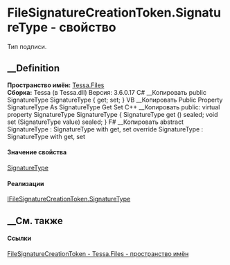 # FileSignatureCreationToken.SignatureType - свойство
Тип подписи.
##  __Definition
 **Пространство имён:** [Tessa.Files](N_Tessa_Files.htm)  
 **Сборка:** Tessa (в Tessa.dll) Версия: 3.6.0.17
C# __Копировать
     public SignatureType SignatureType { get; set; }
VB __Копировать
     Public Property SignatureType As SignatureType
    	Get
    	Set
C++ __Копировать
     public:
    virtual property SignatureType SignatureType {
    	SignatureType get () sealed;
    	void set (SignatureType value) sealed;
    }
F# __Копировать
     abstract SignatureType : SignatureType with get, set
    override SignatureType : SignatureType with get, set
#### Значение свойства
[SignatureType](T_Tessa_Platform_EDS_SignatureType.htm)
#### Реализации
[IFileSignatureCreationToken.SignatureType](P_Tessa_Files_IFileSignatureCreationToken_SignatureType.htm)  
##  __См. также
#### Ссылки
[FileSignatureCreationToken - ](T_Tessa_Files_FileSignatureCreationToken.htm)
[Tessa.Files - пространство имён](N_Tessa_Files.htm)
